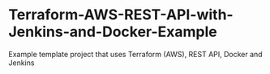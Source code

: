 # Terraform-AWS-REST-API-with-Jenkins-and-Docker-Example
Example template project that uses Terraform (AWS), REST API, Docker and Jenkins
